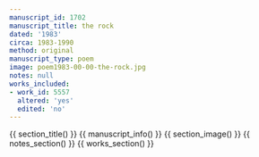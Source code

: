 ```yaml
---
manuscript_id: 1702
manuscript_title: the rock
dated: '1983'
circa: 1983-1990
method: original
manuscript_type: poem
image: poem1983-00-00-the-rock.jpg
notes: null
works_included:
- work_id: 5557
  altered: 'yes'
  edited: 'no'
---
```


{{ section_title() }}
{{ manuscript_info() }}
{{ section_image() }}
{{ notes_section() }}
{{ works_section() }}

